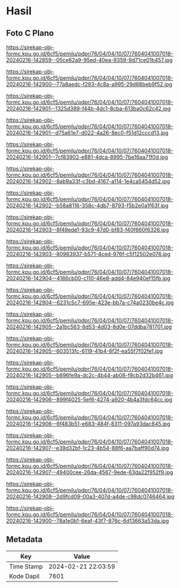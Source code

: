 # Hasil

## Foto C Plano

https://sirekap-obj-formc.kpu.go.id/6cf5/pemilu/pdpr/76/04/04/10/07/7604041007018-20240216-142859--05ce62a9-95ed-40ea-9359-9d71ce01b457.jpg

https://sirekap-obj-formc.kpu.go.id/6cf5/pemilu/pdpr/76/04/04/10/07/7604041007018-20240216-142900--77a8aedc-f293-4c8a-a995-29d68beb9f52.jpg

https://sirekap-obj-formc.kpu.go.id/6cf5/pemilu/pdpr/76/04/04/10/07/7604041007018-20240216-142901--1325d389-f44b-4dc1-8cba-613ba0c62c42.jpg

https://sirekap-obj-formc.kpu.go.id/6cf5/pemilu/pdpr/76/04/04/10/07/7604041007018-20240216-142901--d75a61e7-d022-4a26-8ec0-f51d12cccd13.jpg

https://sirekap-obj-formc.kpu.go.id/6cf5/pemilu/pdpr/76/04/04/10/07/7604041007018-20240216-142901--7cf83902-e881-4dca-8995-7be16aa71f0d.jpg

https://sirekap-obj-formc.kpu.go.id/6cf5/pemilu/pdpr/76/04/04/10/07/7604041007018-20240216-142902--8ab9a33f-c3bd-4167-a114-1e4ca5454d52.jpg

https://sirekap-obj-formc.kpu.go.id/6cf5/pemilu/pdpr/76/04/04/10/07/7604041007018-20240216-142902--b58a8116-358c-4db7-8793-f5b2e0a1f63f.jpg

https://sirekap-obj-formc.kpu.go.id/6cf5/pemilu/pdpr/76/04/04/10/07/7604041007018-20240216-142903--8f49ede1-93c9-47d0-bf83-f40f660f6326.jpg

https://sirekap-obj-formc.kpu.go.id/6cf5/pemilu/pdpr/76/04/04/10/07/7604041007018-20240216-142903--80963937-b571-4ced-976f-c5f12502e076.jpg

https://sirekap-obj-formc.kpu.go.id/6cf5/pemilu/pdpr/76/04/04/10/07/7604041007018-20240216-142904--4186cb00-c110-46e8-add4-84e940ef15fb.jpg

https://sirekap-obj-formc.kpu.go.id/6cf5/pemilu/pdpr/76/04/04/10/07/7604041007018-20240216-142904--6231c5c7-695e-423e-bb7a-c74a0230be4c.jpg

https://sirekap-obj-formc.kpu.go.id/6cf5/pemilu/pdpr/76/04/04/10/07/7604041007018-20240216-142905--2a1bc563-8d53-4d03-8d0e-07ddba781701.jpg

https://sirekap-obj-formc.kpu.go.id/6cf5/pemilu/pdpr/76/04/04/10/07/7604041007018-20240216-142905--603513fc-6119-41b4-8f2f-ea55f7f02fe1.jpg

https://sirekap-obj-formc.kpu.go.id/6cf5/pemilu/pdpr/76/04/04/10/07/7604041007018-20240216-142905--b896fe9a-dc2c-4b44-ab08-f8cb2d32b461.jpg

https://sirekap-obj-formc.kpu.go.id/6cf5/pemilu/pdpr/76/04/04/10/07/7604041007018-20240216-142906--899f4025-5ef6-4274-a920-4b4a3fdc64cc.jpg

https://sirekap-obj-formc.kpu.go.id/6cf5/pemilu/pdpr/76/04/04/10/07/7604041007018-20240216-142906--6f483b51-e683-484f-8311-097a93dac845.jpg

https://sirekap-obj-formc.kpu.go.id/6cf5/pemilu/pdpr/76/04/04/10/07/7604041007018-20240216-142907--e39d32bf-1c23-4b54-88f6-aa7baff90d74.jpg

https://sirekap-obj-formc.kpu.go.id/6cf5/pemilu/pdpr/76/04/04/10/07/7604041007018-20240216-142907--49400cee-26da-4567-9ede-63da22f952f9.jpg

https://sirekap-obj-formc.kpu.go.id/6cf5/pemilu/pdpr/76/04/04/10/07/7604041007018-20240216-142908--2d9fcd09-00a3-407d-a4de-c98dc0746464.jpg

https://sirekap-obj-formc.kpu.go.id/6cf5/pemilu/pdpr/76/04/04/10/07/7604041007018-20240216-142900--78a1e0b1-6eaf-43f7-876c-6d13663a53da.jpg


## Metadata

| Key        | Value               |
| ---------- | ------------------- |
| Time Stamp | 2024-02-21 22:03:59 |
| Kode Dapil | 7601                |



